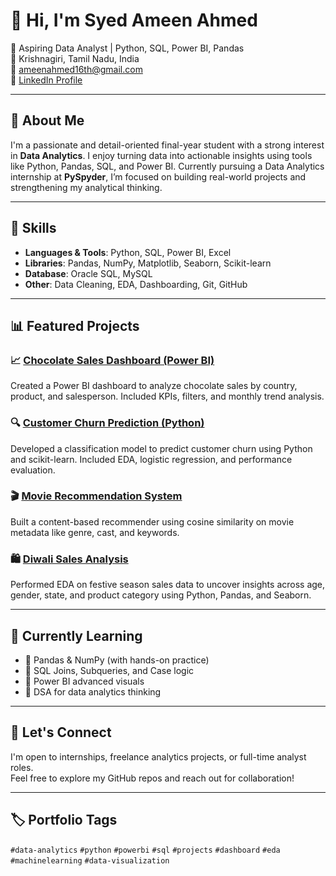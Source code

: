 # 👋 Hi, I'm Syed Ameen Ahmed

🎯 Aspiring Data Analyst | Python, SQL, Power BI, Pandas  
📍 Krishnagiri, Tamil Nadu, India  
📧 <a href="mailto:ameenahmed16th@gmail.com">ameenahmed16th@gmail.com</a>  
🔗 <a href="https://www.linkedin.com/in/syed-ameen-9b3871217/" target="_blank">LinkedIn Profile</a>

---

## 💼 About Me

I'm a passionate and detail-oriented final-year student with a strong interest in **Data Analytics**. I enjoy turning data into actionable insights using tools like Python, Pandas, SQL, and Power BI. Currently pursuing a Data Analytics internship at **PySpyder**, I’m focused on building real-world projects and strengthening my analytical thinking.

---

## 🧠 Skills

- **Languages & Tools**: Python, SQL, Power BI, Excel
- **Libraries**: Pandas, NumPy, Matplotlib, Seaborn, Scikit-learn
- **Database**: Oracle SQL, MySQL
- **Other**: Data Cleaning, EDA, Dashboarding, Git, GitHub

---

## 📊 Featured Projects

### 📈 [Chocolate Sales Dashboard (Power BI)](https://github.com/syedameen16/Power-BI-Chocolate-Sales-Dashboard)
Created a Power BI dashboard to analyze chocolate sales by country, product, and salesperson. Included KPIs, filters, and monthly trend analysis.

### 🔍 [Customer Churn Prediction (Python)](https://github.com/syedameen16/Customer-Churn-Prediction)
Developed a classification model to predict customer churn using Python and scikit-learn. Included EDA, logistic regression, and performance evaluation.

### 🎬 [Movie Recommendation System](https://github.com/syedameen16/Movie-Recommendation-System)
Built a content-based recommender using cosine similarity on movie metadata like genre, cast, and keywords.

### 🛍️ [Diwali Sales Analysis](https://github.com/syedameen16/Diwali-Ecommerce-Sales-Analysis)
Performed EDA on festive season sales data to uncover insights across age, gender, state, and product category using Python, Pandas, and Seaborn.

---

## 🚀 Currently Learning

- 📌 Pandas & NumPy (with hands-on practice)
- 📌 SQL Joins, Subqueries, and Case logic
- 📌 Power BI advanced visuals
- 📌 DSA for data analytics thinking

---

## 🤝 Let's Connect

I'm open to internships, freelance analytics projects, or full-time analyst roles.  
Feel free to explore my GitHub repos and reach out for collaboration!

---

## 🏷️ Portfolio Tags

`#data-analytics` `#python` `#powerbi` `#sql` `#projects` `#dashboard` `#eda` `#machinelearning` `#data-visualization`

